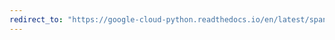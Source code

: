 ```yaml
---
redirect_to: "https://google-cloud-python.readthedocs.io/en/latest/spanner/database-api.html"
---
```

